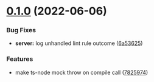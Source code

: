 # [0.1.0](https://github.com/wtho/vscode-commit-pro/compare/v0.0.1...v0.1.0) (2022-06-06)


### Bug Fixes

* **server:** log unhandled lint rule outcome ([6a53625](https://github.com/wtho/vscode-commit-pro/commit/6a53625bede86e0125bb629f026d708253a7754d))


### Features

* make ts-node mock throw on compile call ([7825974](https://github.com/wtho/vscode-commit-pro/commit/7825974af2f1f5bf2811a9748186c1493438faa3))
